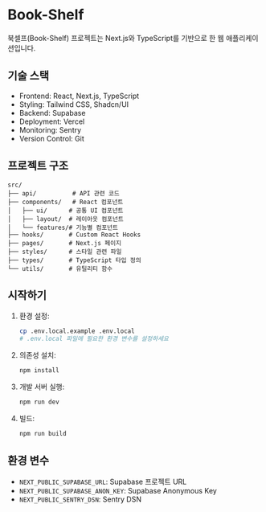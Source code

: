 # Book-Shelf

북셀프(Book-Shelf) 프로젝트는 Next.js와 TypeScript를 기반으로 한 웹 애플리케이션입니다.

## 기술 스택

- Frontend: React, Next.js, TypeScript
- Styling: Tailwind CSS, Shadcn/UI
- Backend: Supabase
- Deployment: Vercel
- Monitoring: Sentry
- Version Control: Git

## 프로젝트 구조

```
src/
├── api/          # API 관련 코드
├── components/   # React 컴포넌트
│   ├── ui/      # 공통 UI 컴포넌트
│   ├── layout/  # 레이아웃 컴포넌트
│   └── features/# 기능별 컴포넌트
├── hooks/       # Custom React Hooks
├── pages/       # Next.js 페이지
├── styles/      # 스타일 관련 파일
├── types/       # TypeScript 타입 정의
└── utils/       # 유틸리티 함수
```

## 시작하기

1. 환경 설정:
   ```bash
   cp .env.local.example .env.local
   # .env.local 파일에 필요한 환경 변수를 설정하세요
   ```

2. 의존성 설치:
   ```bash
   npm install
   ```

3. 개발 서버 실행:
   ```bash
   npm run dev
   ```

4. 빌드:
   ```bash
   npm run build
   ```

## 환경 변수

- `NEXT_PUBLIC_SUPABASE_URL`: Supabase 프로젝트 URL
- `NEXT_PUBLIC_SUPABASE_ANON_KEY`: Supabase Anonymous Key
- `NEXT_PUBLIC_SENTRY_DSN`: Sentry DSN 